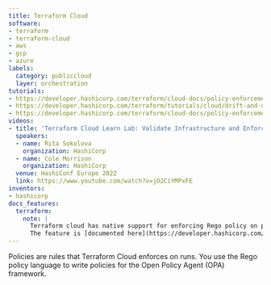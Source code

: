 ```yaml
---
title: Terraform Cloud
software:
- terraform
- terraform-cloud
- aws
- gcp
- azure
labels:
  category: publiccloud
  layer: orchestration
tutorials:
- https://developer.hashicorp.com/terraform/cloud-docs/policy-enforcement/opa
- https://developer.hashicorp.com/terraform/tutorials/cloud/drift-and-opa
- https://developer.hashicorp.com/terraform/cloud-docs/policy-enforcement/opa/vcs
videos:
- title: 'Terraform Cloud Learn Lab: Validate Infrastructure and Enforce OPA Policies'
  speakers:
  - name: Rita Sokolova
    organization: HashiCorp
  - name: Cole Morrison
    organization: HashiCorp
  venue: HashiConf Europe 2022
  link: https://www.youtube.com/watch?v=jO2CiYMPxFE
inventors:
- hashicorp
docs_features:
  terraform:
    note: |
      Terraform cloud has native support for enforcing Rego policy on plans.
      The feature is [documented here](https://developer.hashicorp.com/terraform/cloud-docs/policy-enforcement/opa).
---
```

Policies are rules that Terraform Cloud enforces on runs.
You use the Rego policy language to write policies for the
Open Policy Agent (OPA) framework.

